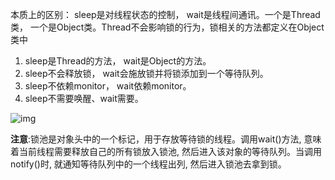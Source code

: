 本质上的区别： sleep是对线程状态的控制， wait是线程间通讯。一个是Thread类， 一个是Object类。Thread不会影响锁的行为，锁相关的方法都定义在Object类中

1. sleep是Thread的方法， wait是Object的方法。
2. sleep不会释放锁， wait会施放锁并将锁添加到一个等待队列。
3. sleep不依赖monitor， wait依赖monitor。
4. sleep不需要唤醒、wait需要。

![img](https://img-blog.csdn.net/20150309140927553)

**注意**:锁池是对象头中的一个标记，用于存放等待锁的线程。调用wait()方法, 意味着当前线程需要释放自己的所有锁放入锁池, 然后进入该对象的等待队列。当调用notify()时, 就通知等待队列中的一个线程出列, 然后进入锁池去拿到锁。